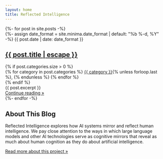 ```yaml
---
layout: home
title: Reflected Intelligence
---
```


<div class="home">
  <div class="post-list">
    {%- for post in site.posts -%}
    <div class="post-item">
      {%- assign date_format = site.minima.date_format | default: "%b %-d, %Y" -%}
      <span class="post-meta">{{ post.date | date: date_format }}</span>
      <h2>
        <a class="post-link" href="{{ post.url | relative_url }}">
          {{ post.title | escape }}
        </a>
      </h2>
      {% if post.categories.size > 0 %}
      <div class="post-categories">
        <i class="fas fa-tags"></i>
        {% for category in post.categories %}
          <a href="{{ site.baseurl }}/categories/#{{ category | slugize }}" class="category-link">{{ category }}</a>{% unless forloop.last %}, {% endunless %}
        {% endfor %}
      </div>
      {% endif %}
      <div class="post-excerpt">
        {{ post.excerpt }}
      </div>
      <a href="{{ post.url | relative_url }}" class="read-more">Continue reading &raquo;</a>
    </div>
    {%- endfor -%}
  </div>

  <div class="about-section">
    <h2>About This Blog</h2>
    <p>Reflected Intelligence explores how AI systems mirror and reflect human intelligence. We pay close attention to the ways in which large language models and other AI technologies serve as cognitive mirrors that reveal as much about human cognition as they do about artificial intelligence.</p>
    <p><a href="/about/">Read more about this project &raquo;</a></p>
  </div>
</div>